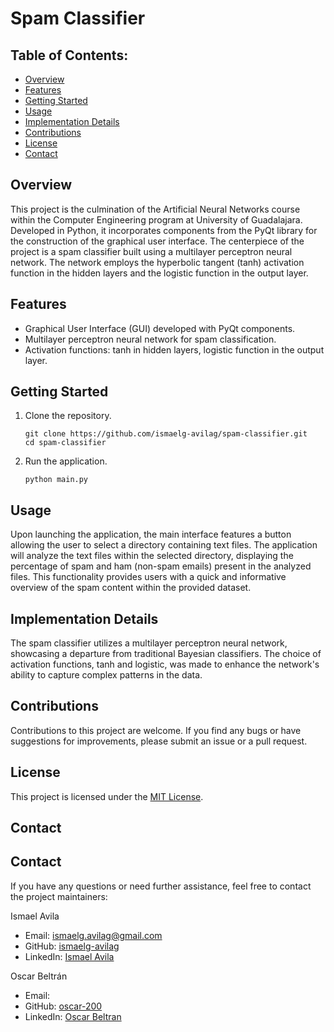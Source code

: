 # Spam Classifier

## Table of Contents:

- [Overview](#overview)
- [Features](#features)
- [Getting Started](#getting-started)
- [Usage](#usage)
- [Implementation Details](#implementation-details)
- [Contributions](#contributions)
- [License](#license)
- [Contact](#contact)

## Overview

This project is the culmination of the Artificial Neural Networks course within the Computer Engineering program at University of Guadalajara. Developed in Python, it incorporates components from the PyQt library for the construction of the graphical user interface. The centerpiece of the project is a spam classifier built using a multilayer perceptron neural network. The network employs the hyperbolic tangent (tanh) activation function in the hidden layers and the logistic function in the output layer.

## Features

- Graphical User Interface (GUI) developed with PyQt components.
- Multilayer perceptron neural network for spam classification.
- Activation functions: tanh in hidden layers, logistic function in the output layer.

## Getting Started

1. Clone the repository.
   ```
   git clone https://github.com/ismaelg-avilag/spam-classifier.git
   cd spam-classifier
   ```

2. Run the application.
   ```
   python main.py
   ```

## Usage

Upon launching the application, the main interface features a button allowing the user to select a directory containing text files. The application will analyze the text files within the selected directory, displaying the percentage of spam and ham (non-spam emails) present in the analyzed files. This functionality provides users with a quick and informative overview of the spam content within the provided dataset.

## Implementation Details

The spam classifier utilizes a multilayer perceptron neural network, showcasing a departure from traditional Bayesian classifiers. The choice of activation functions, tanh and logistic, was made to enhance the network's ability to capture complex patterns in the data.

## Contributions

Contributions to this project are welcome. If you find any bugs or have suggestions for improvements, please submit an issue or a pull request.

## License

This project is licensed under the [MIT License](https://github.com/git/git-scm.com/blob/main/MIT-LICENSE.txt).

## Contact

## Contact

If you have any questions or need further assistance, feel free to contact the project maintainers:

Ismael Avila
- Email: ismaelg.avilag@gmail.com
- GitHub: [ismaelg-avilag](https://github.com/ismaelg-avilag)
- LinkedIn: [Ismael Avila](https://www.linkedin.com/in/ismaelg-avilag)

Oscar Beltrán
- Email: 
- GitHub: [oscar-200](https://github.com/oscar-200)
- LinkedIn: [Oscar Beltran](https://www.linkedin.com/in/oscar-beltran-villegas-024508235)
